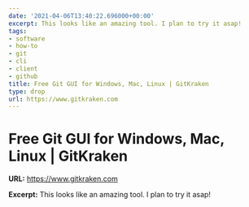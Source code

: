 ```yaml
---
date: '2021-04-06T13:40:22.696000+00:00'
excerpt: This looks like an amazing tool. I plan to try it asap!
tags:
- software
- how-to
- git
- cli
- client
- github
title: Free Git GUI for Windows, Mac, Linux | GitKraken
type: drop
url: https://www.gitkraken.com
---
```


# Free Git GUI for Windows, Mac, Linux | GitKraken

**URL:** https://www.gitkraken.com

**Excerpt:** This looks like an amazing tool. I plan to try it asap!
